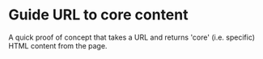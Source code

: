 # Guide URL to core content

A quick proof of concept that takes a URL and returns 'core' (i.e. specific) HTML content from the page.